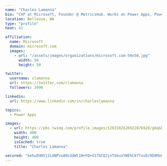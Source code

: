 ```yaml
---
name: "Charles Lamanna"
bio: "CVP at Microsoft, Founder @ MetricsHub. Works on Power Apps, Power Automate, Power Virtual Agent, Common Data Service and Dynamics 365."
location: Bellevue, WA
type: "profile"
heat: 41

affiliation:
  name: Microsoft
  domain: microsoft.com
  images:
    - url: "/assets/images/organizations/microsoft.com-50x50.jpg"
      width: 50
      height: 50

twitter:
  username: clamanna
  url: https://twitter.com/clamanna
  followers: 3996

linkedin:
  url: https://www.linkedin.com/in/charleslamanna

topics:
  - Power Apps

images:
  - url: https://pbs.twimg.com/profile_images/1263202626922876928/g6qGbHZ-_400x400.jpg
    width: 400
    height: 400
    isCached: true
    title: "Charles Lamanna"

secured: "kehuEHHVj2LUNPvo8OLU4Wt1W+FQ+X17bCQJjnTdeuxYWEhC67fuv0/9D8MoGnNqC47KZlWC9kfyZkL8445OCVWIO7m6vbRpq6PzPp0qZmg2CMMKIddmC/ErQpKWwuHg7YeqvoE76axBKYEW/14fhChautAQV9BzLBenp8RQm/zjCDTaYDYApvCq6mps0CIIilG+STLqNkpWqcbiuAPKrZPl8oA12zpuylFsg82kB9YEJoiSoFGYBKRqaVC7gbkAWSYphzI6a+hlD+XABd/DVYJp+VVenit9BPvYyfTmdA2S2cAxNMHlrt3xWhrYFNvpn4QZ0W/ZX3P6oPZdbD1VM7tI/LtKUffuSSVHcB7d7jfYWupw9NKgNKabjHqGbIxhJLJvbsrtUQOxj1Gi836yESC7DGUpk1gXomYt2ciGRdk=;lY8vSn3fuRFrRUfYdovtrw=="
---
```



